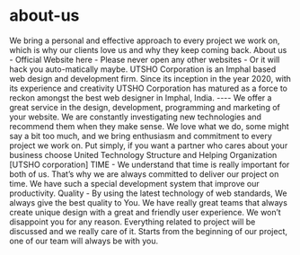 # about-us
We bring a personal and effective approach to every project we work on, which is why our clients love us and why they keep coming back.   About us -   Official Website here - Please never open any other websites - Or it will hack you auto-matically maybe.  UTSHO Corporation is an Imphal based web design and development firm. Since its inception in the year 2020, with its experience and creativity UTSHO Corporation has matured as a force to reckon amongst the best web designer in Imphal, India.   ----   We offer a great service in the design, development, programming and marketing of your website. We are constantly investigating new technologies and recommend them when they make sense. We love what we do, some might say a bit too much, and we bring enthusiasm and commitment to every project we work on. Put simply, if you want a partner who cares about your business choose United Technology Structure and Helping Organization [UTSHO corporation]  TIME -   We understand that time is really important for both of us. That’s why we are always committed to deliver our project on time. We have such a special development system that improve our productivity.   Quality -   By using the latest technology of web standards, We always give the best quality to You. We have really great teams that always create unique design with a great and friendly user experience.   We won’t disappoint you for any reason. Everything related to project will be discussed and we really care of it. Starts from the beginning of our project, one of our team will always be with you. 
